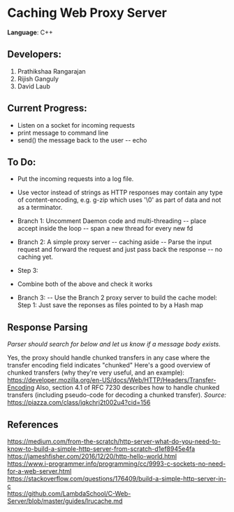 Caching Web Proxy Server
========================

**Language**: C++  

**Developers**:
---------------
 1. Prathikshaa Rangarajan  
 2. Rijish Ganguly   
 3. David Laub    


## Current Progress:
* Listen on a socket for incoming requests
* print message to command line
* send() the message back to the user -- echo


## To Do:

* Put the incoming requests into a log file.

* Use vector<char> instead of strings as HTTP responses may contain any type of content-encoding, e.g. g-zip which uses '\0' as part of data and not as a terminator.

* Branch 1: Uncomment Daemon code and multi-threading
--  place accept inside the loop -- span a new thread for every new fd

* Branch 2: A simple proxy server -- caching aside
-- Parse the input request and forward the request and just pass back the response -- no caching yet.

* Step 3:
- Combine both of the above and check it works

* Branch 3:
-- Use the Branch 2 proxy server to build the cache model:
   Step 1: Just save the reponses as files pointed to by a Hash map

## Response Parsing
*Parser should search for below and let us know if a message body exists.*

Yes, the proxy should handle chunked transfers in any case where the transfer encoding field indicates "chunked"
Here's a good overview of chunked transfers (why they're very useful, and an example):
https://developer.mozilla.org/en-US/docs/Web/HTTP/Headers/Transfer-Encoding
Also, section 4.1 of RFC 7230 describes how to handle chunked transfers (including pseudo-code for decoding a chunked transfer).
_Source:_ https://piazza.com/class/jqkchrj2t002u4?cid=156

## References
https://medium.com/from-the-scratch/http-server-what-do-you-need-to-know-to-build-a-simple-http-server-from-scratch-d1ef8945e4fa  
https://jameshfisher.com/2016/12/20/http-hello-world.html  
https://www.i-programmer.info/programming/cc/9993-c-sockets-no-need-for-a-web-server.html  
https://stackoverflow.com/questions/176409/build-a-simple-http-server-in-c  
https://github.com/LambdaSchool/C-Web-Server/blob/master/guides/lrucache.md  
